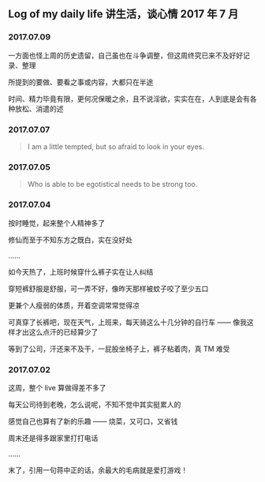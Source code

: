 ## Log of my daily life 讲生活，谈心情 2017 年 7 月



### 2017.07.09
<p>一方面也怪上周的历史遗留，自己虽也在斗争调整，但这周终究已来不及好好记录、整理</p>
<p>所提到的要做、要看之事或内容，大都只在半途</p>
<p>时间、精力毕竟有限，更何况保暖之余，且不说淫欲，实实在在，人到底是会有各种放松、消遣的述</p>

### 2017.07.07
> I am a little tempted, but so afraid to look in your eyes.


### 2017.07.05
> Who is able to be egotistical needs to be strong too.


### 2017.07.04
<p>按时睡觉，起来整个人精神多了</p>
<p>修仙而至于不知东方之既白，实在没好处</p>
<p>......</p>
<p>如今天热了，上班时候穿什么裤子实在让人纠结</p>
<p>穿短裤舒服是舒服，可一弄不好，像昨天那样被蚊子咬了至少五口</p>
<p>更兼个人瘦弱的体质，开着空调常常觉得凉</p>
<p>可真穿了长裤吧，现在天气，上班来，每天骑这么十几分钟的自行车 —— 像我这样才出这么点汗的已经算少了</p>
<p>等到了公司，汗还来不及干，一屁股坐椅子上，裤子粘着肉，真 TM 难受</p>


### 2017.07.02
<p>这周，整个 live 算做得差不多了</p>
<p>每天公司待到老晚，怎么说呢，不知不觉中其实挺累人的</p>
<p>感觉自己也算有了新的乐趣 —— 烧菜，又可口，又省钱</p>
<p>周末还是得多跟家里打打电话</p>
<p>......</p>
<p>末了，引用一句蒋中正的话，余最大的毛病就是爱打游戏！</p>
